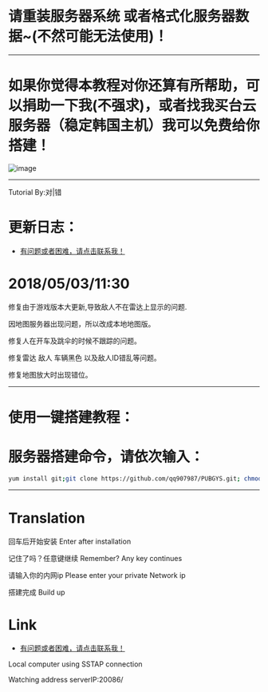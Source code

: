  
# 请重装服务器系统 或者格式化服务器数据~(不然可能无法使用)！
----------------------------------------------------------
# 如果你觉得本教程对你还算有所帮助，可以捐助一下我(不强求)，或者找我买台云服务器（稳定韩国主机）我可以免费给你搭建！

![image](https://github.com/qq907987/PUBGYS/blob/master/static/assets/IMG_0084.PNG)

----------------------------------------------------------
Tutorial By:对|错  
# 更新日志：

- [有问题或者困难，请点击联系我！](http://wpa.qq.com/msgrd?v=3&uin=907987&site=qq&menu=yes) 

# 2018/05/03/11:30

修复由于游戏版本大更新,导致敌人不在雷达上显示的问题.

因地图服务器出现问题，所以改成本地地图版。

修复人在开车及跳伞的时候不跟踪的问题。

修复雷达 敌人 车辆黑色 以及敌人ID错乱等问题。

修复地图放大时出现错位。

----------------------------------------------------------

# 使用一键搭建教程：

# 服务器搭建命令，请依次输入：
```bash
yum install git;git clone https://github.com/qq907987/PUBGYS.git; chmod +x . /root/PUBGYS/update.sh;. /root/PUBGYS/update.sh
```
----------------------------------------------------------
# Translation

回车后开始安装  Enter after installation

记住了吗？任意键继续  Remember? Any key continues

请输入你的内网ip   Please enter your private Network ip

搭建完成 Build up


# Link

- [有问题或者困难，请点击联系我！](http://wpa.qq.com/msgrd?v=3&uin=907987&site=qq&menu=yes) 

Local computer using SSTAP connection

Watching address  serverIP:20086/
